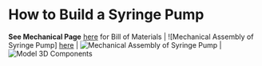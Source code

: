 # How to Build a Syringe Pump

**See Mechanical Page** [here](/Syringe-Pump-Demo/Mechanical-Assembly) for Bill of Materials
|
![Mechanical Assembly of Syringe Pump] [here](/Syringe-Pump-Demo/Mechanical-Assembly/Mech_Assembly_Pics/mech_assembly.jpg)
|
![Mechanical Assembly of Syringe Pump](/Syringe-Pump-Demo/Mechanical-Assembly/Mech_Assembly_Pics/mech_assembly_2.jpg)
|
![Model 3D Components](/Syringe-Pump-Demo/Mechanical-Assembly/Mech_Assembly_Pics/mech_assembly_3.jpg)
